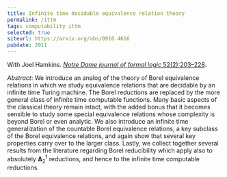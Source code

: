```yaml
---
title: Infinite time decidable equivalence relation theory
permalink: /ittm
tags: computability ittm
selected: true
siteurl: https://arxiv.org/abs/0910.4616
pubdate: 2011
---
```


With Joel Hamkins. [*Notre Dame journal of formal logic* 52(2):203–228](https://dx.doi.org/10.1215/00294527-1306199).<!--more-->

*Abstract*: We introduce an analog of the theory of Borel equivalence relations in which we study equivalence relations that are decidable by an infinite time Turing machine. The Borel reductions are replaced by the more general class of infinite time computable functions.  Many basic aspects of the classical theory remain intact, with the added bonus that it becomes sensible to study some special equivalence relations whose complexity is beyond Borel or even analytic.  We also introduce an infinite time generalization of the countable Borel equivalence relations, a key subclass of the Borel equivalence relations, and again show that several key properties carry over to the larger class.  Lastly, we collect together several results from the literature regarding Borel reducibility which apply also to absolutely $\mathbf{\Delta}^1_2$ reductions, and hence to the infinite time computable reductions.
